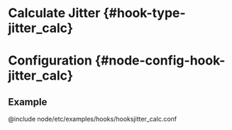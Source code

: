 # Calculate Jitter {#hook-type-jitter_calc}

# Configuration {#node-config-hook-jitter_calc}

## Example

@include node/etc/examples/hooks/hooksjitter_calc.conf
